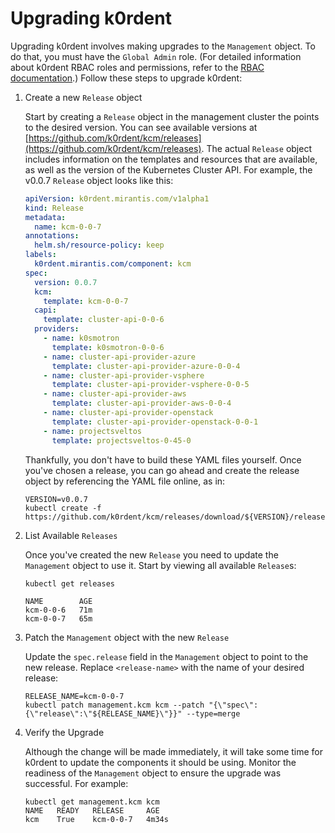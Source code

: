# Upgrading k0rdent

Upgrading k0rdent involves making upgrades to the `Management` object. To do that, you must have the `Global Admin` role. (For detailed information about k0rdent RBAC roles and permissions, refer to the [RBAC documentation](admin-rbac.md).) Follow these steps to upgrade k0rdent:

1. Create a new `Release` object

    Start by creating a `Release` object in the management cluster the points to the desired version. You can see
    available versions at [https://github.com/k0rdent/kcm/releases](https://github.com/k0rdent/kcm/releases).  The actual
    `Release` object includes information on the templates and resources that are available, as well as the version of the
    Kubernetes Cluster API.  For example, the v0.0.7 `Release` object looks like this:

    ```yaml
    apiVersion: k0rdent.mirantis.com/v1alpha1
    kind: Release
    metadata:
      name: kcm-0-0-7
    annotations:
      helm.sh/resource-policy: keep
    labels:
      k0rdent.mirantis.com/component: kcm
    spec:
      version: 0.0.7
      kcm:
        template: kcm-0-0-7
      capi:
        template: cluster-api-0-0-6
      providers:
        - name: k0smotron
          template: k0smotron-0-0-6
        - name: cluster-api-provider-azure
          template: cluster-api-provider-azure-0-0-4
        - name: cluster-api-provider-vsphere
          template: cluster-api-provider-vsphere-0-0-5
        - name: cluster-api-provider-aws
          template: cluster-api-provider-aws-0-0-4
        - name: cluster-api-provider-openstack
          template: cluster-api-provider-openstack-0-0-1
        - name: projectsveltos
          template: projectsveltos-0-45-0
    ```

    Thankfully, you don't have to build these YAML files yourself. Once you've chosen a release, you can go ahead and create the release object by referencing the YAML file online, as in:

    ```shell
    VERSION=v0.0.7
    kubectl create -f https://github.com/k0rdent/kcm/releases/download/${VERSION}/release.yaml
    ```

2. List Available `Releases`

    Once you've created the new `Release` you need to update the `Management` object to use it. Start by viewing all available `Release`s:

    ```shell
    kubectl get releases
    ```

    ```console
    NAME        AGE
    kcm-0-0-6   71m
    kcm-0-0-7   65m
    ```

3. Patch the `Management` object with the new `Release`

    Update the `spec.release` field in the `Management` object to point to the new release. Replace `<release-name>` with the name of your desired release:

    ```shell
    RELEASE_NAME=kcm-0-0-7
    kubectl patch management.kcm kcm --patch "{\"spec\":{\"release\":\"${RELEASE_NAME}\"}}" --type=merge
    ```

4. Verify the Upgrade

    Although the change will be made immediately, it will take some time for k0rdent to update the components it should be
    using. Monitor the readiness of the `Management` object to ensure the upgrade was successful. For example:

    ```shell
    kubectl get management.kcm kcm
    NAME   READY   RELEASE     AGE
    kcm    True    kcm-0-0-7   4m34s
    ```
